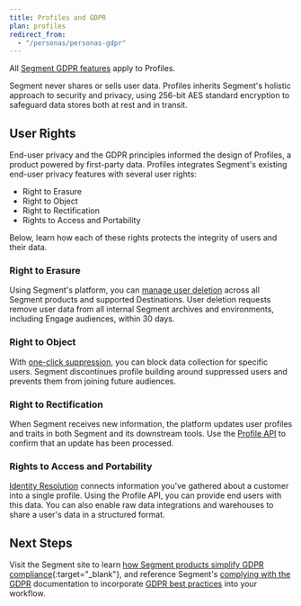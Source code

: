 ```yaml
---
title: Profiles and GDPR
plan: profiles
redirect_from:
  - "/personas/personas-gdpr"
---
```


All [Segment GDPR features](/docs/privacy/complying-with-the-gdpr/) apply to Profiles.

Segment never shares or sells user data. Profiles inherits Segment's holistic approach to security and privacy, using 256-bit AES standard encryption to safeguard data stores both at rest and in transit.

## User Rights

End-user privacy and the GDPR principles informed the design of Profiles, a product powered by first-party data. Profiles integrates Segment's existing end-user privacy features with several user rights:


- Right to Erasure
- Right to Object
- Right to Rectification
- Rights to Access and Portability

Below, learn how each of these rights protects the integrity of users and their data.

### Right to Erasure

Using Segment's platform, you can [manage user deletion](/docs/privacy/user-deletion-and-suppression/) across all Segment products and supported Destinations. User deletion requests remove user data from all internal Segment archives and environments, including Engage audiences, within 30 days.

### Right to Object

With [one-click suppression](/docs/privacy/user-deletion-and-suppression/#supressed-users), you can block data collection for specific users. Segment discontinues profile building around suppressed users and prevents them from joining future audiences.

### Right to Rectification

When Segment receives new information, the platform updates user profiles and traits in both Segment and its downstream tools. Use the [Profile API](/docs/profiles/profile-api/) to confirm that an update has been processed.

### Rights to Access and Portability

[Identity Resolution](/docs/profiles/identity-resolution/) connects information you've gathered about a customer into a single profile. Using the Profile API, you can provide end users with this data. You can also enable raw data integrations and warehouses to share a user's data in a structured format.

## Next Steps

Visit the Segment site to learn [how Segment products simplify GDPR compliance](https://segment.com/product/gdpr){:target="_blank"}, and reference Segment's [complying with the GDPR](/docs/privacy/complying-with-the-gdpr/) documentation to incorporate [GDPR best practices](/docs/privacy/complying-with-the-gdpr/#things-you-can-do-to-address-gdpr) into your workflow.
